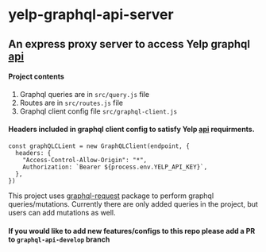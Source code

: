 # yelp-graphql-api-server
## An express proxy server to access Yelp graphql [api](https://www.yelp.com/developers/graphql/guides/intro)

#### Project contents
1. Graphql queries are in ```src/query.js``` file
2. Routes are in ```src/routes.js``` file
3. Graphql client config file ```src/graphql-client.js```

#### Headers included in graphql client config to satisfy Yelp [api](https://www.yelp.com/developers/graphql/guides/intro) requirments.

```
const graphQLCLient = new GraphQLClient(endpoint, {
  headers: {
    "Access-Control-Allow-Origin": "*",
    Authorization: `Bearer ${process.env.YELP_API_KEY}`,
  },
})
```

This project uses [graphql-request](https://www.npmjs.com/package/graphql-request) package to perform graphql queries/mutations.
Currently there are only added queries in the project, but users can add mutations as well.


#### If you would like to add new features/configs to this repo please add a PR to ```graphql-api-develop``` branch
